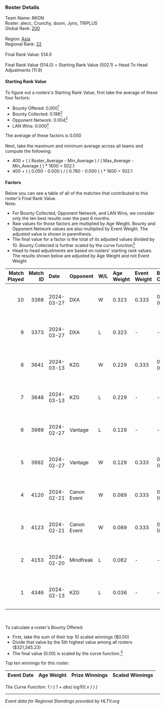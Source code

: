 ### Roster Details<br />
Team Name: RKON<br />
Roster: alecc, Crunchy, doom, Jynx, TRIPLUS<br />
Global Rank: [200](../standings_global.md)<br />
<br />
Region: [Asia]( ../standings_asia.md)<br />
Regional Rank: [22]( ../standings_asia.md)<br />
<br />
Final Rank Value:  514.0<br />
<br />
Final Rank Value (514.0) = Starting Rank Value (502.1) + Head To Head Adjustments (11.9)<br />

#### Starting Rank Value<br />
To figure out a rosters's Starting Rank Value, first take the average of these four factors:<br />
- Bounty Offered: 0.000[<sup>1</sup>](#table2)
- Bounty Collected: 0.196[<sup>2</sup>](#table1)
- Opponent Network: 0.004[<sup>2</sup>](#table1)
- LAN Wins: 0.000[<sup>2</sup>](#table1)

The average of these factors is 0.050<br />
<br />
Next, take the maximum and minimum average across all teams and compute the following:<br />
- 400 + ( ( Roster_Average - Min_Average ) / ( Max_Average - Min_Average ) ) * 1600 = 502.1
- 400 + ( ( 0.050 - 0.000 ) / ( 0.780 - 0.000 ) ) * 1600 = 502.1


#### Factors<br />
Below you can see a table of all of the matches that contributed to this roster's Final Rank Value.<br />
Note:<br />

- For Bounty Collected, Opponent Network, and LAN Wins, we consider only the ten best results over the past 6 months.
- Raw values for those factors are multiplied by Age Weight. Bounty and Opponent Network values are also multiplied by Event Weight. The adjusted value is shown in parenthesis.
- The final value for a factor is the total of its adjusted values divided by 10. Bounty Collected is further scaled by the curve function[<sup>3</sup>](#curveFunction)
- Head to head adjustments are based on rosters' starting rank values. The results shown below are adjusted by Age Weight and not Event Weight
<span id="table1"></span><br />


| Match Played | Match ID | Date       | Opponent    | W/L | Age Weight | Event Weight | Bounty Collected | Opponent Network | LAN Wins  | H2H Adj. | Roster                                 |
| -: | -: | :- | :- | :- | :- | :- | :- | :- | :- | -: | :- |
|           10 |     3368 | 2024-03-27 | DXA         | W   | 0.323      | 0.333        | 0.002 (0.000)    | 0.222 (0.024)    | 0 (0.000) |     7.52 | alecc, Crunchy, doom, Jynx, TRIPLUS    |
|            9 |     3373 | 2024-03-27 | DXA         | L   | 0.323      | -            | -                | -                | -         |    -2.67 | alecc, Crunchy, doom, Jynx, TRIPLUS    |
|            8 |     3641 | 2024-03-13 | KZG         | W   | 0.229      | 0.333        | 0.005 (0.000)    | 0.109 (0.008)    | 0 (0.000) |     5.38 | alecc, Crunchy, Jynx, Poccket, TRIPLUS |
|            7 |     3648 | 2024-03-13 | KZG         | L   | 0.229      | -            | -                | -                | -         |    -1.86 | alecc, Crunchy, Jynx, Poccket, TRIPLUS |
|            6 |     3989 | 2024-02-27 | Vantage     | L   | 0.129      | -            | -                | -                | -         |    -1.26 | alecc, Bumb1e, Crunchy, Jynx, TRIPLUS  |
|            5 |     3992 | 2024-02-27 | Vantage     | W   | 0.129      | 0.333        | 0.002 (0.000)    | 0.067 (0.003)    | 0 (0.000) |     2.83 | alecc, Bumb1e, Crunchy, Jynx, TRIPLUS  |
|            4 |     4120 | 2024-02-21 | Canon Event | W   | 0.089      | 0.333        | 0.000 (0.000)    | 0.000 (0.000)    | 0 (0.000) |     1.46 | alecc, Bumb1e, Crunchy, Jynx, TRIPLUS  |
|            3 |     4123 | 2024-02-21 | Canon Event | W   | 0.089      | 0.333        | 0.000 (0.000)    | 0.000 (0.000)    | 0 (0.000) |     1.46 | alecc, Bumb1e, Crunchy, Jynx, TRIPLUS  |
|            2 |     4153 | 2024-02-20 | Mindfreak   | L   | 0.082      | -            | -                | -                | -         |    -0.66 | alecc, Bumb1e, Crunchy, Jynx, TRIPLUS  |
|            1 |     4346 | 2024-02-13 | KZG         | L   | 0.036      | -            | -                | -                | -         |    -0.27 | alecc, Bumb1e, Jynx, PixeL, TRIPLUS    |

<br />
<span id="table2"></span><br />
To calculate a roster's Bounty Offered:<br />

- First, take the sum of their top 10 scaled winnings ($0.00)
- Divide that value by the 5th highest value among all rosters ($321,345.23)
- The final value (0.00) is scaled by the curve function.[<sup>3</sup>](#curveFunction)

Top ten winnings for this roster:<br />

| Event Date | Age Weight | Prize Winnings | Scaled Winnings |
| :- | -: | :- | :- |


<span id="curveFunction"></span>_The Curve Function: 1 / ( 1 + abs( log10( x ) ) )_<br />

---
_Event data for Regional Standings provided by HLTV.org_<br />
